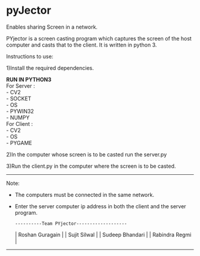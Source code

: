 # pyJector
Enables sharing Screen in a network.

PYjector is a screen casting program which captures the 
screen of the host computer and casts that to the
client. It is written in python 3.

Instructions to use:  

1)Install the required dependencies.   

**RUN IN PYTHON3**  
For Server :  
	- CV2  
	- SOCKET  
	- OS  
	- PYWIN32  
	- NUMPY  
For Client :  
	- CV2  
	- OS  
	- PYGAME  

2)In the computer whose screen is to be casted run the 
server.py  

3)Run the client.py in the computer where the screen is to be casted. 

___
Note:
- The computers must be connected in the same network.  
- Enter the server computer ip address in both the client and the server program.  

      ----------Team PYjector-------------------
	|	Roshan Guragain	               |
	|	Sujit Silwal	               |
	|	Sudeep Bhandari	               |
	|	Rabindra Regmi	               |
---------------------------------------------------
